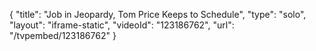 {
    "title": "Job in Jeopardy, Tom Price Keeps to Schedule",
    "type": "solo",
    "layout": "iframe-static",
    "videoId": "123186762",
    "url": "\/tvpembed\/123186762"
}